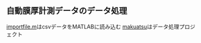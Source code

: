 ## 自動膜厚計測データのデータ処理


[importfile.m](/importfile.m)はcsvデータをMATLABに読み込む
[makuatsu](/makuatsu.mlx)はデータ処理プロジェクト
